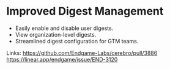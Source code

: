 # Improved Digest Management

-   Easily enable and disable user digests.
-   View organization-level digests.
-   Streamlined digest configuration for GTM teams.

Links:
https://github.com/Endgame-Labs/cerebro/pull/3886
https://linear.app/endgame/issue/END-3120
